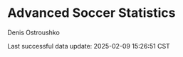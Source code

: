 # Advanced Soccer Statistics
Denis Ostroushko

<!-- gfm -->

Last successful data update: 2025-02-09 15:26:51 CST
